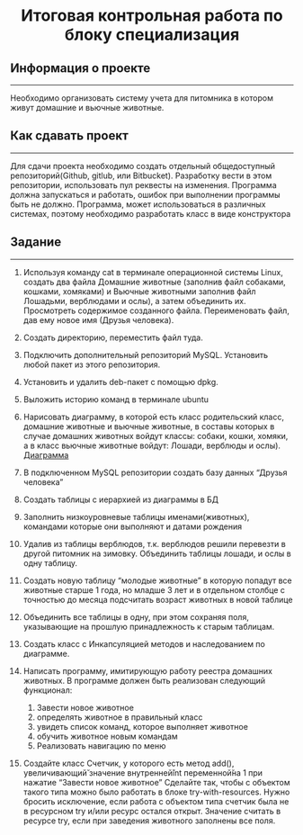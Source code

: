 <center>
    <h1> 
    Итоговая контрольная работа по блоку специализация
    </h1>
</center>

## Информация о проекте
___
Необходимо организовать систему учета для питомника в котором живут
домашние и вьючные животные.
## Как сдавать проект
___
Для сдачи проекта необходимо создать отдельный общедоступный
репозиторий(Github, gitlub, или Bitbucket). Разработку вести в этом
репозитории, использовать пул реквесты на изменения. Программа должна
запускаться и работать, ошибок при выполнении программы быть не должно.
Программа, может использоваться в различных системах, поэтому необходимо
разработать класс в виде конструктора
## Задание
___
1. Используя команду cat в терминале операционной системы Linux, создать
   два файла Домашние животные (заполнив файл собаками, кошками,
   хомяками) и Вьючные животными заполнив файл Лошадьми, верблюдами и
   ослы), а затем объединить их. Просмотреть содержимое созданного файла.
   Переименовать файл, дав ему новое имя (Друзья человека).
2. Создать директорию, переместить файл туда.
3. Подключить дополнительный репозиторий MySQL. Установить любой пакет
   из этого репозитория.
4. Установить и удалить deb-пакет с помощью dpkg.
5. Выложить историю команд в терминале ubuntu
6. Нарисовать диаграмму, в которой есть класс родительский класс, домашние
   животные и вьючные животные, в составы которых в случае домашних
   животных войдут классы: собаки, кошки, хомяки, а в класс вьючные животные
   войдут: Лошади, верблюды и ослы).
    [Диаграмма](/images/diag.drawio.png)

7. В подключенном MySQL репозитории создать базу данных “Друзья
   человека”
8. Создать таблицы с иерархией из диаграммы в БД
9. Заполнить низкоуровневые таблицы именами(животных), командами
   которые они выполняют и датами рождения
10. Удалив из таблицы верблюдов, т.к. верблюдов решили перевезти в другой
    питомник на зимовку. Объединить таблицы лошади, и ослы в одну таблицу.
11. Создать новую таблицу “молодые животные” в которую попадут все
    животные старше 1 года, но младше 3 лет и в отдельном столбце с точностью
    до месяца подсчитать возраст животных в новой таблице
12. Объединить все таблицы в одну, при этом сохраняя поля, указывающие на
    прошлую принадлежность к старым таблицам.
13. Создать класс с Инкапсуляцией методов и наследованием по диаграмме.
14. Написать программу, имитирующую работу реестра домашних животных.
    В программе должен быть реализован следующий функционал:
    1. Завести новое животное
    2. определять животное в правильный класс
    3. увидеть список команд, которое выполняет животное
    4. обучить животное новым командам
    5. Реализовать навигацию по меню
15. Создайте класс Счетчик, у которого есть метод add(), увеличивающий̆
    значение внутренней̆int переменной̆на 1 при нажатие “Завести новое
    животное” Сделайте так, чтобы с объектом такого типа можно было работать в
    блоке try-with-resources. Нужно бросить исключение, если работа с объектом
    типа счетчик была не в ресурсном try и/или ресурс остался открыт. Значение
    считать в ресурсе try, если при заведения животного заполнены все поля.
   